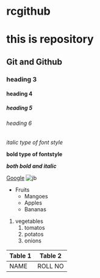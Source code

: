 # rcgithub
# this is repository
## Git and Github
### heading 3
#### heading 4
##### heading 5
###### heading 6

*italic type of font style*

**bold type of fontstyle**

***both bold and italic***

[Google](www.google.com)
![jb](https://i.guim.co.uk/img/media/aabf85bed892db49a7dc88955cc31d360873a819/0_108_2912_1748/master/2912.jpg?width=620&quality=85&auto=format&fit=max&s=a4968f32aad9ff3e9970a4931fe86396)

* Fruits
  * Mangoes
  * Apples
  * Bananas
1. vegetables
   1. tomatos
   2. potatos
   3. onions
   
Table 1 | Table 2
--------|--------
NAME|ROLL NO
